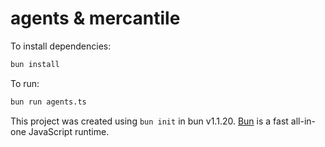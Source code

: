 # agents & mercantile

To install dependencies:

```bash
bun install
```

To run:

```bash
bun run agents.ts
```

This project was created using `bun init` in bun v1.1.20. [Bun](https://bun.sh) is a fast all-in-one JavaScript runtime.
